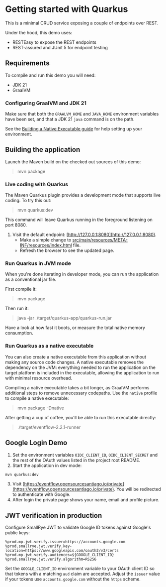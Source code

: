 # Getting started with Quarkus

This is a minimal CRUD service exposing a couple of endpoints over REST.

Under the hood, this demo uses:

- RESTEasy to expose the REST endpoints
- REST-assured and JUnit 5 for endpoint testing

## Requirements

To compile and run this demo you will need:

- JDK 21
- GraalVM

### Configuring GraalVM and JDK 21

Make sure that both the `GRAALVM_HOME` and `JAVA_HOME` environment variables have
been set, and that a JDK 21 `java` command is on the path.

See the [Building a Native Executable guide](https://quarkus.io/guides/building-native-image-guide)
for help setting up your environment.

## Building the application

Launch the Maven build on the checked out sources of this demo:

> mvn package

### Live coding with Quarkus

The Maven Quarkus plugin provides a development mode that supports
live coding. To try this out:

> mvn quarkus:dev

This command will leave Quarkus running in the foreground listening on port 8080.

1. Visit the default endpoint: [http://127.0.0.1:8080](http://127.0.0.1:8080).
    - Make a simple change to [src/main/resources/META-INF/resources/index.html](src/main/resources/META-INF/resources/index.html) file.
    - Refresh the browser to see the updated page.

### Run Quarkus in JVM mode

When you're done iterating in developer mode, you can run the application as a
conventional jar file.

First compile it:

> mvn package

Then run it:

> java -jar ./target/quarkus-app/quarkus-run.jar

Have a look at how fast it boots, or measure the total native memory consumption.

### Run Quarkus as a native executable

You can also create a native executable from this application without making any
source code changes. A native executable removes the dependency on the JVM:
everything needed to run the application on the target platform is included in
the executable, allowing the application to run with minimal resource overhead.

Compiling a native executable takes a bit longer, as GraalVM performs additional
steps to remove unnecessary codepaths. Use the  `native` profile to compile a
native executable:

> mvn package -Dnative

After getting a cup of coffee, you'll be able to run this executable directly:

> ./target/eventflow-2.2.1-runner


## Google Login Demo

1. Set the environment variables `OIDC_CLIENT_ID`, `OIDC_CLIENT_SECRET` and the rest of the OAuth values listed in the project root README.
2. Start the application in dev mode:

```bash
mvn quarkus:dev
```

3. Visit [https://eventflow.opensourcesantiago.io/private](https://eventflow.opensourcesantiago.io/private). You will be redirected to authenticate with Google.
4. After login the private page shows your name, email and profile picture.

## JWT verification in production

Configure SmallRye JWT to validate Google ID tokens against Google's public keys:

```
%prod.mp.jwt.verify.issuer=https://accounts.google.com
%prod.smallrye.jwt.verify.key-location=https://www.googleapis.com/oauth2/v3/certs
%prod.mp.jwt.verify.audiences=${GOOGLE_CLIENT_ID}
%prod.smallrye.jwt.verify.algorithm=RS256
```

Set the `GOOGLE_CLIENT_ID` environment variable to your OAuth client ID so that
tokens with a matching `aud` claim are accepted. Adjust the `issuer` value if
your tokens use `accounts.google.com` without the `https` scheme.
